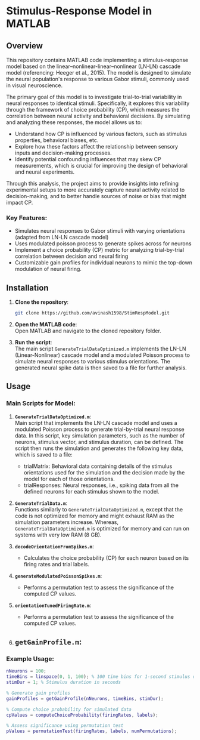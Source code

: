 # **Stimulus-Response Model in MATLAB**

## **Overview**  
This repository contains MATLAB code implementing a stimulus-response model based on the linear–nonlinear-linear–nonlinear (LN-LN) cascade model (referencing: Heeger et al., 2015). The model is designed to simulate the neural population's response to various Gabor stimuli, commonly used in visual neuroscience.

The primary goal of this model is to investigate trial-to-trial variability in neural responses to identical stimuli. Specifically, it explores this variability through the framework of choice probability (CP), which measures the correlation between neural activity and behavioral decisions. By simulating and analyzing these responses, the model allows us to:

- Understand how CP is influenced by various factors, such as stimulus properties, behavioral biases, etc.
- Explore how these factors affect the relationship between sensory inputs and decision-making processes.
- Identify potential confounding influences that may skew CP measurements, which is crucial for improving the design of behavioral and neural experiments.

Through this analysis, the project aims to provide insights into refining experimental setups to more accurately capture neural activity related to decision-making, and to better handle sources of noise or bias that might impact CP.

### **Key Features**:
- Simulates neural responses to Gabor stimuli with varying orientations (adapted from LN-LN cascade model)
- Uses modulated poisson process to generate spikes across for neurons
- Implement a choice probability (CP) metric for analyzing trial-by-trial correlation between decision and neural firing
- Customizable gain profiles for individual neurons to mimic the top-down modulation of neural firing.

## **Installation**

1. **Clone the repository**:

    ```bash
    git clone https://github.com/avinash1598/StimRespModel.git
    ```

2. **Open the MATLAB code**:  
   Open MATLAB and navigate to the cloned repository folder.

3. **Run the script**:  
   The main script `GenerateTrialDataOptimized.m` implements the LN-LN (Linear-Nonlinear) cascade model and a modulated Poisson process to simulate neural responses to various stimulus orientations. The generated neural spike data is then saved to a file for further analysis.

## **Usage**

### **Main Scripts for Model**:

1. **`GenerateTrialDataOptimized.m`**:  
   Main script that implements the LN-LN cascade model and uses a modulated Poisson process to generate trial-by-trial neural response data. In this script, key simulation parameters, such as the number of neurons, stimulus vector, and stimulus duration, can be defined. The script then runs the simulation and generates the following key data, which is saved to a file:
   - trialMatrix: Behavioral data containing details of the stimulus orientations used for the simulation and the decision made by the model for each of those orientations.
   - trialResponses: Neural responses, i.e., spiking data from all the defined neurons for each stimulus shown to the model.
   
2. **`GenerateTrialData.m`**:  
   Functions similarly to `GenerateTrialDataOptimized.m`, except that the code is not optimized for memory and might exhaust RAM as the simulation parameters increase. Whereas, `GenerateTrialDataOptimized.m` is optimized for memory and can run on systems with very low RAM (8 GB).
   
3. **`decodeOrientationFromSpikes.m`**:  
   - Calculates the choice probability (CP) for each neuron based on its firing rates and trial labels.

4. **`generateModulatedPoissonSpikes.m`**:  
   - Performs a permutation test to assess the significance of the computed CP values.
    
5. **`orientationTunedFiringRate.m`**:  
   - Performs a permutation test to assess the significance of the computed CP values.
  
6. **`getGainProfile.m`**:
   - 

### **Example Usage**:

```matlab
nNeurons = 100;
timeBins = linspace(0, 1, 100); % 100 time bins for 1-second stimulus duration
stimDur = 1; % Stimulus duration in seconds

% Generate gain profiles
gainProfiles = getGainProfile(nNeurons, timeBins, stimDur);

% Compute choice probability for simulated data
cpValues = computeChoiceProbability(firingRates, labels);

% Assess significance using permutation test
pValues = permutationTest(firingRates, labels, numPermutations);
